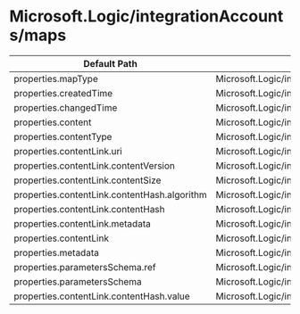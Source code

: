 # Microsoft.Logic/integrationAccounts/maps

| Default Path | Alias |
|---|---|
| properties.mapType | Microsoft.Logic/integrationAccounts/maps/mapType |
| properties.createdTime | Microsoft.Logic/integrationAccounts/maps/createdTime |
| properties.changedTime | Microsoft.Logic/integrationAccounts/maps/changedTime |
| properties.content | Microsoft.Logic/integrationAccounts/maps/content |
| properties.contentType | Microsoft.Logic/integrationAccounts/maps/contentType |
| properties.contentLink.uri | Microsoft.Logic/integrationAccounts/maps/contentLink.uri |
| properties.contentLink.contentVersion | Microsoft.Logic/integrationAccounts/maps/contentLink.contentVersion |
| properties.contentLink.contentSize | Microsoft.Logic/integrationAccounts/maps/contentLink.contentSize |
| properties.contentLink.contentHash.algorithm | Microsoft.Logic/integrationAccounts/maps/contentLink.contentHash.algorithm |
| properties.contentLink.contentHash | Microsoft.Logic/integrationAccounts/maps/contentLink.contentHash |
| properties.contentLink.metadata | Microsoft.Logic/integrationAccounts/maps/contentLink.metadata |
| properties.contentLink | Microsoft.Logic/integrationAccounts/maps/contentLink |
| properties.metadata | Microsoft.Logic/integrationAccounts/maps/metadata |
| properties.parametersSchema.ref | Microsoft.Logic/integrationAccounts/maps/parametersSchema.ref |
| properties.parametersSchema | Microsoft.Logic/integrationAccounts/maps/parametersSchema |
| properties.contentLink.contentHash.value | Microsoft.Logic/integrationAccounts/maps/contentLink.contentHash.value |

